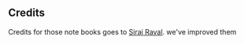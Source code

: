 ## Credits 

Credits for those note books goes to [Siraj Raval](https://github.com/llSourcell/Predicting_Winning_Teams/blob/master/Prediction.ipynb). we've improved them